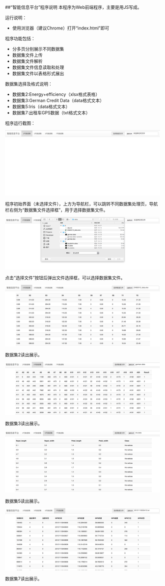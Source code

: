 ##“智能信息平台”程序说明
本程序为Web前端程序，主要是用JS写成。

运行说明：

* 使用浏览器（建议Chrome）打开“index.html”即可

程序功能包括：

* 分多页分别展示不同数据集
* 数据集文件上传
* 数据集文件解析
* 数据集文件信息读取和处理
* 数据集文件以表格形式展出

数据集选择及格式说明：

* 数据集2:Energy+efficiency（xlsx格式表格）
* 数据集3:German Credit Data（data格式文本）
* 数据集5:Iris（data格式文本）
* 数据集7:出租车GPS数据（txt格式文本）

程序运行截图：

<img src="source/runtime_pic/01.png">

程序初始界面（未选择文件），上方为导航栏，可以跳转不同数据集处理页，导航栏右侧为“数据集文件选择框”，用于选择数据集文件。

<img src="source/runtime_pic/02.png">

点击“选择文件”按钮后弹出文件选择框，可以选择数据集文件。

<img src="source/runtime_pic/03.png">

数据集2读出展示。

<img src="source/runtime_pic/04.png">

数据集3读出展示。

<img src="source/runtime_pic/05.png">

数据集5读出展示。

<img src="source/runtime_pic/06.png">

数据集7读出展示。